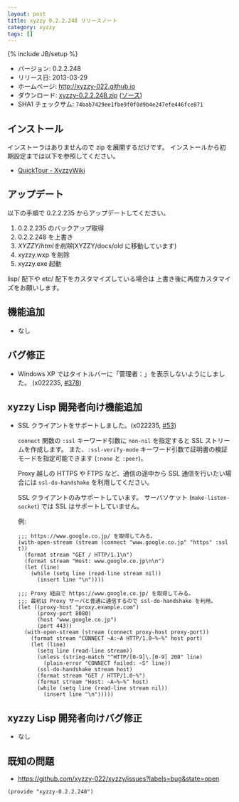 ```yaml
---
layout: post
title: xyzzy 0.2.2.248 リリースノート
category: xyzzy
tags: []
---
```

{% include JB/setup %}

  * バージョン: 0.2.2.248
  * リリース日: 2013-03-29
  * ホームページ: <http://xyzzy-022.github.io>
  * ダウンロード: [xyzzy-0.2.2.248.zip](http://xyzzy-022.github.io/downloads/xyzzy-0.2.2.248.zip)
    ([ソース](http://xyzzy-022.github.io/downloads/xyzzy-src-0.2.2.248.zip))
  * SHA1 チェックサム: `74bab7429ee1fbe9f0f0d9b4e247efe446fce871`


インストール
------------

インストーラはありませんので zip を展開するだけです。
インストールから初期設定までは以下を参照してください。

  * [QuickTour - XyzzyWiki]


アップデート
------------

以下の手順で 0.2.2.235 からアップデートしてください。

  1. 0.2.2.235 のバックアップ取得
  2. 0.2.2.248 を上書き
  3. $XYZZY/html を削除 ($XYZZY/docs/old に移動しています)
  4. xyzzy.wxp を削除
  5. xyzzy.exe 起動

lisp/ 配下や etc/ 配下をカスタマイズしている場合は
上書き後に再度カスタマイズをお願いします。


機能追加
--------

  * なし


バグ修正
--------

  * Windows XP ではタイトルバーに「管理者：」を表示しないようにしました。 (x022235, [#378])


xyzzy Lisp 開発者向け機能追加
-----------------------------

  * SSL クライアントをサポートしました。(x022235, [#53])

    `connect` 関数の `:ssl` キーワード引数に `non-nil` を指定すると SSL ストリームを作成します。
    また、`:ssl-verify-mode` キーワード引数で証明書の検証モードを指定可能できます (`:none` と `:peer`)。

    Proxy 越しの HTTPS や FTPS など、通信の途中から SSL 通信を行いたい場合には
    `ssl-do-handshake` を利用してください。

    SSL クライアントのみサポートしています。
    サーバソケット (`make-listen-socket`) では SSL はサポートしていません。

    例:

        ;;; https://www.google.co.jp/ を取得してみる。
        (with-open-stream (stream (connect "www.google.co.jp" "https" :ssl t))
          (format stream "GET / HTTP/1.1\n")
          (format stream "Host: www.google.co.jp\n\n")
          (let (line)
            (while (setq line (read-line stream nil))
              (insert line "\n"))))

        ;;; Proxy 経由で https://www.google.co.jp/ を取得してみる。
        ;;; 最初は Proxy サーバと普通に通信するので ssl-do-handshake を利用。
        (let ((proxy-host "proxy.example.com")
              (proxy-port 8080)
              (host "www.google.co.jp")
              (port 443))
          (with-open-stream (stream (connect proxy-host proxy-port))
            (format stream "CONNECT ~A:~A HTTP/1.0~%~%" host port)
            (let (line)
              (setq line (read-line stream))
              (unless (string-match "^HTTP/[0-9]\.[0-9] 200" line)
                (plain-error "CONNECT failed: ~S" line))
              (ssl-do-handshake stream host)
              (format stream "GET / HTTP/1.0~%")
              (format stream "Host: ~A~%~%" host)
              (while (setq line (read-line stream nil))
                (insert line "\n")))))


xyzzy Lisp 開発者向けバグ修正
-----------------------------

  * なし

既知の問題
----------

  * <https://github.com/xyzzy-022/xyzzy/issues?labels=bug&state=open>


`(provide "xyzzy-0.2.2.248")`

  [QuickTour - XyzzyWiki]: http://xyzzy.s53.xrea.com/wiki/index.php?QuickTour
  [#53]: https://github.com/xyzzy-022/xyzzy/issues/53
  [#378]: https://github.com/xyzzy-022/xyzzy/issues/378
